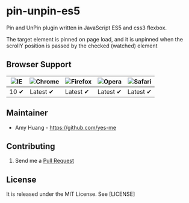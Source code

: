 # pin-unpin-es5

Pin and UnPin plugin written in JavaScript ES5 and css3 flexbox.

The target element is pinned on page load, and it is unpinned when the scrollY position is passed by the checked (watched) element


## Browser Support

![IE](https://cloud.githubusercontent.com/assets/398893/3528325/20373e76-078e-11e4-8e3a-1cb86cf506f0.png) | ![Chrome](https://cloud.githubusercontent.com/assets/398893/3528328/23bc7bc4-078e-11e4-8752-ba2809bf5cce.png) | ![Firefox](https://cloud.githubusercontent.com/assets/398893/3528329/26283ab0-078e-11e4-84d4-db2cf1009953.png) | ![Opera](https://cloud.githubusercontent.com/assets/398893/3528330/27ec9fa8-078e-11e4-95cb-709fd11dac16.png) | ![Safari](https://cloud.githubusercontent.com/assets/398893/3528331/29df8618-078e-11e4-8e3e-ed8ac738693f.png)
--- | --- | --- | --- | --- |
<center>10 ✔</center> | Latest ✔ | Latest ✔ | Latest ✔ | Latest ✔ |

## Maintainer

- Amy Huang - <https://github.com/yes-me>

## Contributing

1. Send me a [Pull Request](https://help.github.com/articles/using-pull-requests)


## License

It is released under the MIT License. See [LICENSE]
